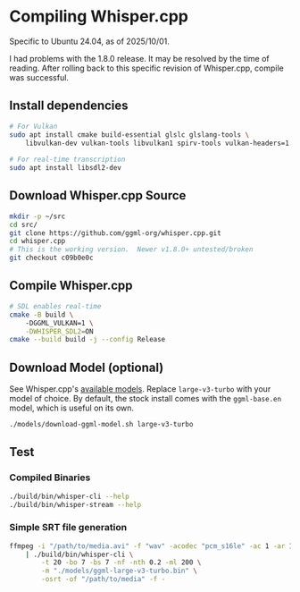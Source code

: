 # Compiling Whisper.cpp
Specific to Ubuntu 24.04, as of 2025/10/01.

I had problems with the 1.8.0 release.  It may be resolved by the time of reading.  After rolling back to this specific revision of Whisper.cpp, compile was successful.

## Install dependencies
```sh
# For Vulkan
sudo apt install cmake build-essential glslc glslang-tools \
    libvulkan-dev vulkan-tools libvulkan1 spirv-tools vulkan-headers=1.3.275*
    
# For real-time transcription
sudo apt install libsdl2-dev
```

## Download Whisper.cpp Source
```sh
mkdir -p ~/src
cd src/
git clone https://github.com/ggml-org/whisper.cpp.git
cd whisper.cpp
# This is the working version.  Newer v1.8.0+ untested/broken
git checkout c09b0e0c
```

## Compile Whisper.cpp
```sh
# SDL enables real-time
cmake -B build \ 
    -DGGML_VULKAN=1 \
	-DWHISPER_SDL2=ON
cmake --build build -j --config Release
```

## Download Model (optional)
See Whisper.cpp's [available models](https://github.com/ggml-org/whisper.cpp/blob/master/README.md#more-audio-samples).  Replace `large-v3-turbo` with your model of choice.  By default, the stock install comes with the `ggml-base.en` model, which is useful on its own.

```sh
./models/download-ggml-model.sh large-v3-turbo
```


## Test
### Compiled Binaries
```sh
./build/bin/whisper-cli --help
./build/bin/whisper-stream --help
```

### Simple SRT file generation
```sh
ffmpeg -i "/path/to/media.avi" -f "wav" -acodec "pcm_s16le" -ac 1 -ar 16000 - \
	| ./build/bin/whisper-cli \
		-t 20 -bo 7 -bs 7 -nf -nth 0.2 -ml 200 \
		-m "./models/ggml-large-v3-turbo.bin" \
		-osrt -of "/path/to/media" -f -
```
